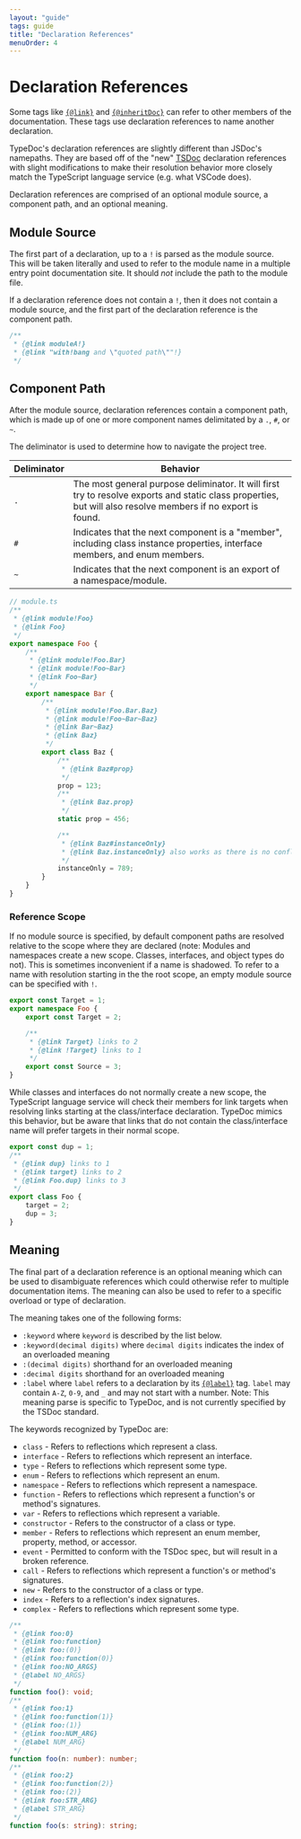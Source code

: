 ```yaml
---
layout: "guide"
tags: guide
title: "Declaration References"
menuOrder: 4
---
```


# Declaration References

Some tags like [`{@link}`](/tags/link/) and [`{@inheritDoc}`](/tags/inheritDoc/) can refer to other
members of the documentation. These tags use declaration references to name another declaration.

TypeDoc's declaration references are slightly different than JSDoc's namepaths. They are based off of
the "new" [TSDoc](https://tsdoc.org/pages/spec/overview/) declaration references with slight modifications
to make their resolution behavior more closely match the TypeScript language service (e.g. what VSCode does).

Declaration references are comprised of an optional module source, a component path, and an optional meaning.

## Module Source

The first part of a declaration, up to a `!` is parsed as the module source. This will be taken
literally and used to refer to the module name in a multiple entry point documentation site.
It should _not_ include the path to the module file.

If a declaration reference does not contain a `!`, then it does not contain a module source, and the
first part of the declaration reference is the component path.

```ts
/**
 * {@link moduleA!}
 * {@link "with!bang and \"quoted path\""!}
 */
```

## Component Path

After the module source, declaration references contain a component path, which is made up of one
or more component names delimitated by a `.`, `#`, or `~`.

The deliminator is used to determine how to navigate the project tree.

<!-- prettier-ignore -->
| Deliminator | Behavior |
| --- | --- |
| `.` | The most general purpose deliminator. It will first try to resolve exports and static class properties, but will also resolve members if no export is found. |
| `#` | Indicates that the next component is a "member", including class instance properties, interface members, and enum members. |
| `~` | Indicates that the next component is an export of a namespace/module. |

```ts
// module.ts
/**
 * {@link module!Foo}
 * {@link Foo}
 */
export namespace Foo {
    /**
     * {@link module!Foo.Bar}
     * {@link module!Foo~Bar}
     * {@link Foo~Bar}
     */
    export namespace Bar {
        /**
         * {@link module!Foo.Bar.Baz}
         * {@link module!Foo~Bar~Baz}
         * {@link Bar~Baz}
         * {@link Baz}
         */
        export class Baz {
            /**
             * {@link Baz#prop}
             */
            prop = 123;
            /**
             * {@link Baz.prop}
             */
            static prop = 456;

            /**
             * {@link Baz#instanceOnly}
             * {@link Baz.instanceOnly} also works as there is no conflicting static
             */
            instanceOnly = 789;
        }
    }
}
```

### Reference Scope

If no module source is specified, by default component paths are resolved relative to the scope where
they are declared (note: Modules and namespaces create a new scope. Classes, interfaces, and object types
do not). This is sometimes inconvenient if a name is shadowed. To refer to a name with resolution starting
in the the root scope, an empty module source can be specified with `!`.

```ts
export const Target = 1;
export namespace Foo {
    export const Target = 2;

    /**
     * {@link Target} links to 2
     * {@link !Target} links to 1
     */
    export const Source = 3;
}
```

While classes and interfaces do not normally create a new scope, the TypeScript language service will
check their members for link targets when resolving links starting at the class/interface declaration.
TypeDoc mimics this behavior, but be aware that links that do not contain the class/interface name
will prefer targets in their normal scope.

```ts
export const dup = 1;
/**
 * {@link dup} links to 1
 * {@link target} links to 2
 * {@link Foo.dup} links to 3
 */
export class Foo {
    target = 2;
    dup = 3;
}
```

## Meaning

The final part of a declaration reference is an optional meaning which can be used to disambiguate
references which could otherwise refer to multiple documentation items. The meaning can also be used
to refer to a specific overload or type of declaration.

The meaning takes one of the following forms:

-   `:keyword` where `keyword` is described by the list below.
-   `:keyword(decimal digits)` where `decimal digits` indicates the index of an overloaded meaning
-   `:(decimal digits)` shorthand for an overloaded meaning
-   `:decimal digits` shorthand for an overloaded meaning
-   `:label` where `label` refers to a declaration by its [`{@label}`](/tags/label/) tag. `label` may contain `A-Z`, `0-9`, and `_` and may not start with a number. Note: This meaning parse is specific to TypeDoc, and is not currently specified by the TSDoc standard.

The keywords recognized by TypeDoc are:

-   `class` - Refers to reflections which represent a class.
-   `interface` - Refers to reflections which represent an interface.
-   `type` - Refers to reflections which represent some type.
-   `enum` - Refers to reflections which represent an enum.
-   `namespace` - Refers to reflections which represent a namespace.
-   `function` - Refers to reflections which represent a function's or method's signatures.
-   `var` - Refers to reflections which represent a variable.
-   `constructor` - Refers to the constructor of a class or type.
-   `member` - Refers to reflections which represent an enum member, property, method, or accessor.
-   `event` - Permitted to conform with the TSDoc spec, but will result in a broken reference.
-   `call` - Refers to reflections which represent a function's or method's signatures.
-   `new` - Refers to the constructor of a class or type.
-   `index` - Refers to a reflection's index signatures.
-   `complex` - Refers to reflections which represent some type.

```ts
/**
 * {@link foo:0}
 * {@link foo:function}
 * {@link foo:(0)}
 * {@link foo:function(0)}
 * {@link foo:NO_ARGS}
 * {@label NO_ARGS}
 */
function foo(): void;
/**
 * {@link foo:1}
 * {@link foo:function(1)}
 * {@link foo:(1)}
 * {@link foo:NUM_ARG}
 * {@label NUM_ARG}
 */
function foo(n: number): number;
/**
 * {@link foo:2}
 * {@link foo:function(2)}
 * {@link foo:(2)}
 * {@link foo:STR_ARG}
 * {@label STR_ARG}
 */
function foo(s: string): string;
```
